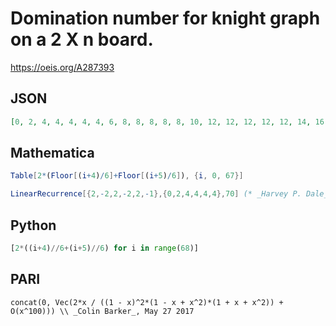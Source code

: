 # Domination number for knight graph on a 2 X n board\.
https://oeis.org/A287393
## JSON
```JSON
[0, 2, 4, 4, 4, 4, 4, 6, 8, 8, 8, 8, 8, 10, 12, 12, 12, 12, 12, 14, 16, 16, 16, 16, 16, 18, 20, 20, 20, 20, 20, 22, 24, 24, 24, 24, 24, 26, 28, 28, 28, 28, 28, 30, 32, 32, 32, 32, 32, 34, 36, 36, 36, 36, 36, 38, 40, 40, 40, 40, 40, 42, 44, 44, 44, 44, 44, 46]
```
## Mathematica
```Mathematica
Table[2*(Floor[(i+4)/6]+Floor[(i+5)/6]), {i, 0, 67}]
```
```Mathematica
LinearRecurrence[{2,-2,2,-2,2,-1},{0,2,4,4,4,4},70] (* _Harvey P. Dale_, Jul 07 2020 *)
```
## Python
```Python
[2*((i+4)//6+(i+5)//6) for i in range(68)]
```
## PARI
```PARI
concat(0, Vec(2*x / ((1 - x)^2*(1 - x + x^2)*(1 + x + x^2)) + O(x^100))) \\ _Colin Barker_, May 27 2017
```

